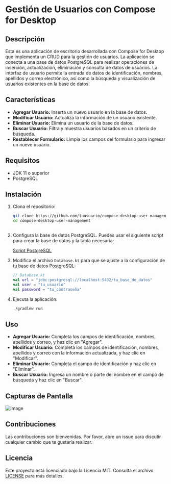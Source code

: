 # Gestión de Usuarios con Compose for Desktop

## Descripción
Esta es una aplicación de escritorio desarrollada con Compose for Desktop que implementa un CRUD para la gestión de usuarios. La aplicación se conecta a una base de datos PostgreSQL para realizar operaciones de inserción, actualización, eliminación y consulta de datos de usuarios. La interfaz de usuario permite la entrada de datos de identificación, nombres, apellidos y correo electrónico, así como la búsqueda y visualización de usuarios existentes en la base de datos.

## Características
- **Agregar Usuario:** Inserta un nuevo usuario en la base de datos.
- **Modificar Usuario:** Actualiza la información de un usuario existente.
- **Eliminar Usuario:** Elimina un usuario de la base de datos.
- **Buscar Usuario:** Filtra y muestra usuarios basados en un criterio de búsqueda.
- **Restablecer Formulario:** Limpia los campos del formulario para ingresar un nuevo usuario.

## Requisitos
- JDK 11 o superior
- PostgreSQL

## Instalación
1. Clona el repositorio:
   ```bash
   git clone https://github.com/tuusuario/compose-desktop-user-management.git
   cd compose-desktop-user-management
  

2. Configura la base de datos PostgreSQL. Puedes usar el siguiente script para crear la base de datos y la tabla necesaria:

    [Script PostgreSQL](https://drive.google.com/file/d/1erqgtvrIYL1v1DMLezRGG4zbE0Esrb6b/view?usp=sharing)


4. Modifica el archivo `Database.kt` para que se ajuste a la configuración de tu base de datos PostgreSQL:
   ```kotlin
   // Database.kt
   val url = "jdbc:postgresql://localhost:5432/tu_base_de_datos"
   val user = "tu_usuario"
   val password = "tu_contraseña"
   ```

5. Ejecuta la aplicación:
   ```bash
   ./gradlew run
   ```

## Uso
- **Agregar Usuario:** Completa los campos de identificación, nombres, apellidos y correo, y haz clic en "Agregar".
- **Modificar Usuario:** Completa los campos de identificación, nombres, apellidos y correo con la información actualizada, y haz clic en "Modificar".
- **Eliminar Usuario:** Completa el campo de identificación y haz clic en "Eliminar".
- **Buscar Usuario:** Ingresa un nombre o parte del nombre en el campo de búsqueda y haz clic en "Buscar".

## Capturas de Pantalla
![image](https://github.com/user-attachments/assets/942efd40-ca07-4007-98de-123fbe169df7)


## Contribuciones
Las contribuciones son bienvenidas. Por favor, abre un issue para discutir cualquier cambio que te gustaría realizar.

## Licencia
Este proyecto está licenciado bajo la Licencia MIT. Consulta el archivo [LICENSE](LICENSE) para más detalles.
